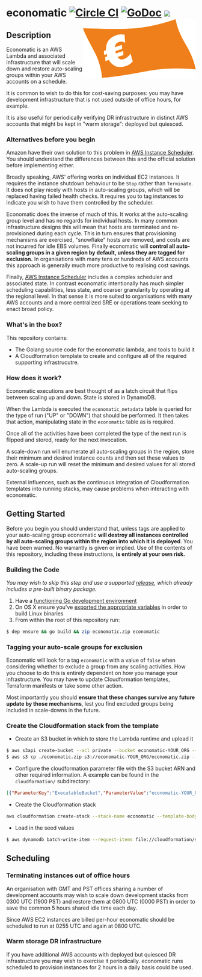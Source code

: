 # economatic [![Circle CI](https://circleci.com/gh/sampointer/economatic.svg?style=shield)](https://circleci.com/gh/sampointer/economatic) <a href="https://godoc.org/github.com/sampointer/economatic"><img src="https://godoc.org/github.com/sampointer/economatic?status.svg" alt="GoDoc"></a> <img src="https://goreportcard.com/badge/github.com/sampointer/economatic"><img align="right" src="/assets/note.png" alt="euro note" />

## Description
Economatic is an AWS Lambda and associated infrastructure that will scale
down and restore auto-scaling groups within your AWS accounts on a schedule.

It is common to wish to do this for cost-saving purposes: you may have
development infrastructure that is not used outside of office hours, for
example.

It is also useful for periodically verifying DR infrastructure in distinct AWS
accounts that might be kept in "warm storage": deployed but quiesced.

### Alternatives before you begin
Amazon have their own solution to this problem in [AWS Instance Scheduler][1].
You should understand the differences between this and the official solution
before implementing either.

Broadly speaking, AWS' offering works on individual EC2 instances. It requires
the instance shutdown behaviour to be `Stop` rather than `Terminate`. It does
not play nicely with hosts in auto-scaling groups, which will be replaced
having failed health checks. It requires you to tag instances to indicate
you wish to have them controlled by the scheduler.

Economatic does the inverse of much of this. It works at the auto-scaling
group level and has no regards for individual hosts. In many common
infrastructure designs this will mean that hosts are terminated and re-provisioned
during each cycle. This in turn ensures that provisioning mechanisms are
exercised, "snowflake" hosts are removed, and costs are not incurred for idle
EBS volumes.  Finally economatic will **control all auto-scaling groups in a
given region by default, unless they are tagged for exclusion.** In
organisations with many tens or hundreds of AWS accounts this approach is
generally much more productive to realising cost savings.

Finally, [AWS Instance Scheduler][1] includes a complex scheduler and
associated state. In contrast economatic intentionally has much simpler
scheduling capabilities, less state, and coarser granularity by operating at the
regional level. In that sense it is more suited to organisations with many AWS
accounts and a more centralized SRE or operations team seeking to enact broad
policy.

### What's in the box?
This repository contains:

* The Golang source code for the economatic lambda, and tools to build it
* A Cloudformation template to create and configure all of the required
supporting infrastrucutre.

### How does it work?
Economatic executions are best thought of as a latch circuit that flips between
scaling up and down. State is stored in DynamoDB.

When the Lambda is executed the `economatic_metadata` table is queried for the
type of run ("UP" or "DOWN") that should be performed. It then takes that
action, manipulating state in the `economatic` table as is required.

Once all of the activities have been completed the type of the next run is
flipped and stored, ready for the next invocation.

A scale-down run will enumerate all auto-scaling groups in the region, store
their minimum and desired instance counts and then set these values to zero. A
scale-up run will reset the minimum and desired values for all stored
auto-scaling groups.


External influences, such as the continuous integration of Cloudformation
templates into running stacks, may cause problems when interacting with
economatic.

## Getting Started
Before you begin you should understand that, unless tags are applied to your
auto-scaling group economatic **will destroy all instances controlled by all
auto-scaling groups within the region into which it is
deployed**. You have been warned. No warrantly is given or implied. Use of the
contents of this repository, including these instructions, **is entirely at your
own risk.**

### Building the Code
*You may wish to skip this step and use a supported [release][4], which
already includes a pre-built binary package.*

1. Have a [functioning Go development environment][2]
2. On OS X ensure you've [exported the appropriate variables][3] in order to
build Linux binaries
3. From within the root of this repository run:

```bash
$ dep ensure && go build && zip economatic.zip economatic
```

### Tagging your auto-scale groups for exclusion
Economatic will look for a tag `economatic` with a value of `false` when
considering whether to exclude a group from any scaling activities. How you
choose to do this is entirely dependent on how you manage your infrastructure.
You may have to update Cloudformation templates, Terraform manifests or take
some other action.

Most importantly you should **ensure that these changes survive any future
update by those mechanisms**, lest you find excluded groups being included in
scale-downs in the future.

### Create the Cloudformation stack from the template
* Create an S3 bucket in which to store the Lambda runtime and upload it
```bash
$ aws s3api create-bucket --acl private --bucket economatic-YOUR_ORG --create-bucket-configuration LocationConstraint=eu-west-2
$ aws s3 cp ./economatic.zip s3://economatic-YOUR_ORG/economatic.zip --acl private
```
* Configure the cloudformation parameter file with the S3 bucket ARN and other
required information. A example can be found in the `cloudformation/`
subdirectory:
```json
[{"ParameterKey":"ExecutableBucket","ParameterValue":"economatic-YOUR_ORG"},{"ParameterKey":"ScaleUpHour","ParameterValue":"8"},{"ParameterKey":"ScaleUpMinute","ParameterValue":"00"},{"ParameterKey":"ScaleDownHour","ParameterValue":"19"},{"ParameterKey":"ScaleDownMinute","ParameterValue":"55"}]
```
* Create the Cloudformation stack
```bash
aws cloudformation create-stack --stack-name economatic --template-body file://cloudformation/economatic.yaml --parameters $(cat cloudformation/parameters.json) --capabilities CAPABILITY_IAM --region eu-west-2
```
* Load in the seed values
```bash
$ aws dynamodb batch-write-item --request-items file://cloudformation/seeds.json --region eu-west-2
```

## Scheduling

### Terminating instances out of office hours
An organisation with GMT and PST offices sharing a number of development
accounts may wish to scale down development stacks from 0300 UTC (1900 PST)
and restore them at 0800 UTC (0000 PST) in order to save the common 5 hours
shared idle time each day.

Since AWS EC2 instances are billed per-hour economatic should be scheduled to
run at 0255 UTC and again at 0800 UTC.

### Warm storage DR infrastructure
If you have additional AWS accounts with deployed but quiesced DR infrastructure
you may wish to exercise it periodically. economatic runs scheduled to
provision instances for 2 hours in a daily basis could be used.

[1]: https://aws.amazon.com/answers/infrastructure-management/instance-scheduler/
[2]: https://golang.org/doc/install
[3]: https://github.com/aws/aws-lambda-go#for-developers-on-linux-and-macos
[4]: https://github.com/sampointer/economatic/releases
